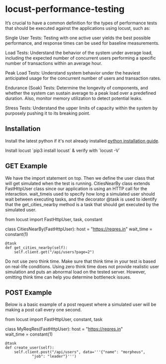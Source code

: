# locust-performance-testing

It’s crucial to have a common definition for the types of performance tests that should be executed against the applications using locust, such as:

Single User Tests: Testing with one active user yields the best possible performance, and response times can be used for baseline measurements.

Load Tests: Understand the behavior of the system under average load, including the expected number of concurrent users performing a specific number of transactions within an average hour.

Peak Load Tests: Understand system behavior under the heaviest anticipated usage for the concurrent number of users and transaction rates.

Endurance (Soak) Tests: Determine the longevity of components, and whether the system can sustain average to a peak load over a predefined duration. Also, monitor memory utilization to detect potential leaks.

Stress Tests: Understand the upper limits of capacity within the system by purposely pushing it to its breaking point.

## Installation
Install the latest python if it's not already installed [python installation guide](https://docs.python-guide.org/starting/install3/osx/).

Install locust ´pip3 install locust´ & verify with ´locust -V´


## GET Example
We have the import statement on top. Then we define the user class that will get simulated when the test is running. CitiesNearBy class extends FastHttpUser class since our application is using an HTTP call for the interaction. wait_timeis used to specify how long a simulated user should wait between executing tasks, and the decorator @task is used to identify that the get_cities_nearby method is a task that should get executed by the simulated user.

from locust import FastHttpUser, task, constant

class CitiesNearBy(FastHttpUser):
    host = "https://reqres.in"
    wait_time = constant(1)

    @task    
    def get_cities_nearby(self):
        self.client.get("/api/users?page=2")
        
Do not use zero think time. Make sure that think time in your test is based on real-life conditions. Using zero think time does not provide realistic user simulation and puts an abnormal load on the tested server. However, omitting think time can help you determine bottleneck issues.

## POST Example
Below is a basic example of a post request where a simulated user will be making a post call every one second.

from locust import FastHttpUser, constant, task

class MyReqRes(FastHttpUser):
    host = "https://reqres.in"    
    wait_time = constant(1)

    @task    
    def create_user(self):
        self.client.post("/api/users", data='''{"name": "morpheus",
                "job": "leader"}''')
